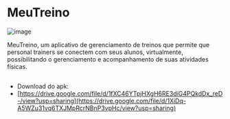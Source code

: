 # MeuTreino
![image](https://user-images.githubusercontent.com/18680069/186036845-3a27a093-e0da-4288-9061-f831c1a171c5.png)

MeuTreino, um aplicativo de gerenciamento de treinos que permite que personal trainers se conectem com seus alunos, virtualmente,  possibilitando o gerenciamento e acompanhamento de suas atividades físicas.
## 

- Download do apk:
- [https://drive.google.com/file/d/1fXC46YTpjHXgH6RE3diG4PQkdDx_reD-/view?usp=sharing](https://drive.google.com/file/d/1XiDq-A5WZu31vq6TXJMpRcrNBnP3vpHc/view?usp=sharing)
